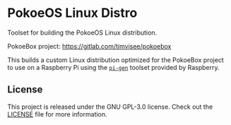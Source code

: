 # PokoeOS Linux Distro
Toolset for building the PokoeOS Linux distribution.

PokoeBox project: https://gitlab.com/timvisee/pokoebox

This builds a custom Linux distribution optimized for the PokoeBox project to
use on a Raspberry Pi using the [`pi-gen`][pi-gen] toolset provided by Raspberry.

## License
This project is released under the GNU GPL-3.0 license.
Check out the [LICENSE](./LICENSE) file for more information.

[pi-gen]: https://github.com/RPi-Distro/pi-gen
